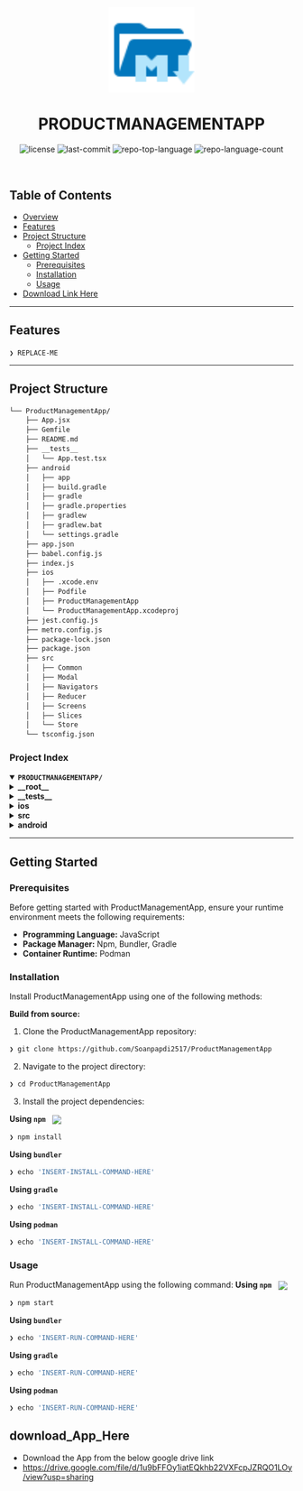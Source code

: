 <p align="center">
    <img src="https://raw.githubusercontent.com/PKief/vscode-material-icon-theme/ec559a9f6bfd399b82bb44393651661b08aaf7ba/icons/folder-markdown-open.svg" align="center" width="30%">
</p>
<p align="center"><h1 align="center">PRODUCTMANAGEMENTAPP</h1></p>
<p align="center">
</p>
<p align="center">
	<img src="https://img.shields.io/github/license/Soanpapdi2517/ProductManagementApp?style=default&logo=opensourceinitiative&logoColor=white&color=0080ff" alt="license">
	<img src="https://img.shields.io/github/last-commit/Soanpapdi2517/ProductManagementApp?style=default&logo=git&logoColor=white&color=0080ff" alt="last-commit">
	<img src="https://img.shields.io/github/languages/top/Soanpapdi2517/ProductManagementApp?style=default&color=0080ff" alt="repo-top-language">
	<img src="https://img.shields.io/github/languages/count/Soanpapdi2517/ProductManagementApp?style=default&color=0080ff" alt="repo-language-count">
</p>
<p align="center"><!-- default option, no dependency badges. -->
</p>
<p align="center">
	<!-- default option, no dependency badges. -->
</p>
<br>

##  Table of Contents

- [ Overview](#-overview)
- [ Features](#-features)
- [ Project Structure](#-project-structure)
  - [ Project Index](#-project-index)
- [ Getting Started](#-getting-started)
  - [ Prerequisites](#-prerequisites)
  - [ Installation](#-installation)
  - [ Usage](#-usage)
- [ Download Link Here](#-download_App_Here)

---

##  Features

<code>❯ REPLACE-ME</code>

---

##  Project Structure

```sh
└── ProductManagementApp/
    ├── App.jsx
    ├── Gemfile
    ├── README.md
    ├── __tests__
    │   └── App.test.tsx
    ├── android
    │   ├── app
    │   ├── build.gradle
    │   ├── gradle
    │   ├── gradle.properties
    │   ├── gradlew
    │   ├── gradlew.bat
    │   └── settings.gradle
    ├── app.json
    ├── babel.config.js
    ├── index.js
    ├── ios
    │   ├── .xcode.env
    │   ├── Podfile
    │   ├── ProductManagementApp
    │   └── ProductManagementApp.xcodeproj
    ├── jest.config.js
    ├── metro.config.js
    ├── package-lock.json
    ├── package.json
    ├── src
    │   ├── Common
    │   ├── Modal
    │   ├── Navigators
    │   ├── Reducer
    │   ├── Screens
    │   ├── Slices
    │   └── Store
    └── tsconfig.json
```


###  Project Index
<details open>
	<summary><b><code>PRODUCTMANAGEMENTAPP/</code></b></summary>
	<details> <!-- __root__ Submodule -->
		<summary><b>__root__</b></summary>
		<blockquote>
			<table>
			<tr>
				<td><b><a href='https://github.com/Soanpapdi2517/ProductManagementApp/blob/master/package-lock.json'>package-lock.json</a></b></td>
				<td><code>❯ REPLACE-ME</code></td>
			</tr>
			<tr>
				<td><b><a href='https://github.com/Soanpapdi2517/ProductManagementApp/blob/master/app.json'>app.json</a></b></td>
				<td><code>❯ REPLACE-ME</code></td>
			</tr>
			<tr>
				<td><b><a href='https://github.com/Soanpapdi2517/ProductManagementApp/blob/master/tsconfig.json'>tsconfig.json</a></b></td>
				<td><code>❯ REPLACE-ME</code></td>
			</tr>
			<tr>
				<td><b><a href='https://github.com/Soanpapdi2517/ProductManagementApp/blob/master/App.jsx'>App.jsx</a></b></td>
				<td><code>❯ REPLACE-ME</code></td>
			</tr>
			<tr>
				<td><b><a href='https://github.com/Soanpapdi2517/ProductManagementApp/blob/master/babel.config.js'>babel.config.js</a></b></td>
				<td><code>❯ REPLACE-ME</code></td>
			</tr>
			<tr>
				<td><b><a href='https://github.com/Soanpapdi2517/ProductManagementApp/blob/master/index.js'>index.js</a></b></td>
				<td><code>❯ REPLACE-ME</code></td>
			</tr>
			<tr>
				<td><b><a href='https://github.com/Soanpapdi2517/ProductManagementApp/blob/master/Gemfile'>Gemfile</a></b></td>
				<td><code>❯ REPLACE-ME</code></td>
			</tr>
			<tr>
				<td><b><a href='https://github.com/Soanpapdi2517/ProductManagementApp/blob/master/package.json'>package.json</a></b></td>
				<td><code>❯ REPLACE-ME</code></td>
			</tr>
			<tr>
				<td><b><a href='https://github.com/Soanpapdi2517/ProductManagementApp/blob/master/metro.config.js'>metro.config.js</a></b></td>
				<td><code>❯ REPLACE-ME</code></td>
			</tr>
			<tr>
				<td><b><a href='https://github.com/Soanpapdi2517/ProductManagementApp/blob/master/jest.config.js'>jest.config.js</a></b></td>
				<td><code>❯ REPLACE-ME</code></td>
			</tr>
			</table>
		</blockquote>
	</details>
	<details> <!-- __tests__ Submodule -->
		<summary><b>__tests__</b></summary>
		<blockquote>
			<table>
			<tr>
				<td><b><a href='https://github.com/Soanpapdi2517/ProductManagementApp/blob/master/__tests__/App.test.tsx'>App.test.tsx</a></b></td>
				<td><code>❯ REPLACE-ME</code></td>
			</tr>
			</table>
		</blockquote>
	</details>
	<details> <!-- ios Submodule -->
		<summary><b>ios</b></summary>
		<blockquote>
			<table>
			<tr>
				<td><b><a href='https://github.com/Soanpapdi2517/ProductManagementApp/blob/master/ios/Podfile'>Podfile</a></b></td>
				<td><code>❯ REPLACE-ME</code></td>
			</tr>
			</table>
			<details>
				<summary><b>ProductManagementApp</b></summary>
				<blockquote>
					<table>
					<tr>
						<td><b><a href='https://github.com/Soanpapdi2517/ProductManagementApp/blob/master/ios/ProductManagementApp/PrivacyInfo.xcprivacy'>PrivacyInfo.xcprivacy</a></b></td>
						<td><code>❯ REPLACE-ME</code></td>
					</tr>
					<tr>
						<td><b><a href='https://github.com/Soanpapdi2517/ProductManagementApp/blob/master/ios/ProductManagementApp/LaunchScreen.storyboard'>LaunchScreen.storyboard</a></b></td>
						<td><code>❯ REPLACE-ME</code></td>
					</tr>
					<tr>
						<td><b><a href='https://github.com/Soanpapdi2517/ProductManagementApp/blob/master/ios/ProductManagementApp/AppDelegate.swift'>AppDelegate.swift</a></b></td>
						<td><code>❯ REPLACE-ME</code></td>
					</tr>
					<tr>
						<td><b><a href='https://github.com/Soanpapdi2517/ProductManagementApp/blob/master/ios/ProductManagementApp/Info.plist'>Info.plist</a></b></td>
						<td><code>❯ REPLACE-ME</code></td>
					</tr>
					</table>
					<details>
						<summary><b>Images.xcassets</b></summary>
						<blockquote>
							<table>
							<tr>
								<td><b><a href='https://github.com/Soanpapdi2517/ProductManagementApp/blob/master/ios/ProductManagementApp/Images.xcassets/Contents.json'>Contents.json</a></b></td>
								<td><code>❯ REPLACE-ME</code></td>
							</tr>
							</table>
							<details>
								<summary><b>AppIcon.appiconset</b></summary>
								<blockquote>
									<table>
									<tr>
										<td><b><a href='https://github.com/Soanpapdi2517/ProductManagementApp/blob/master/ios/ProductManagementApp/Images.xcassets/AppIcon.appiconset/Contents.json'>Contents.json</a></b></td>
										<td><code>❯ REPLACE-ME</code></td>
									</tr>
									</table>
								</blockquote>
							</details>
						</blockquote>
					</details>
				</blockquote>
			</details>
			<details>
				<summary><b>ProductManagementApp.xcodeproj</b></summary>
				<blockquote>
					<table>
					<tr>
						<td><b><a href='https://github.com/Soanpapdi2517/ProductManagementApp/blob/master/ios/ProductManagementApp.xcodeproj/project.pbxproj'>project.pbxproj</a></b></td>
						<td><code>❯ REPLACE-ME</code></td>
					</tr>
					</table>
					<details>
						<summary><b>xcshareddata</b></summary>
						<blockquote>
							<details>
								<summary><b>xcschemes</b></summary>
								<blockquote>
									<table>
									<tr>
										<td><b><a href='https://github.com/Soanpapdi2517/ProductManagementApp/blob/master/ios/ProductManagementApp.xcodeproj/xcshareddata/xcschemes/ProductManagementApp.xcscheme'>ProductManagementApp.xcscheme</a></b></td>
										<td><code>❯ REPLACE-ME</code></td>
									</tr>
									</table>
								</blockquote>
							</details>
						</blockquote>
					</details>
				</blockquote>
			</details>
		</blockquote>
	</details>
	<details> <!-- src Submodule -->
		<summary><b>src</b></summary>
		<blockquote>
			<details>
				<summary><b>Modal</b></summary>
				<blockquote>
					<table>
					<tr>
						<td><b><a href='https://github.com/Soanpapdi2517/ProductManagementApp/blob/master/src/Modal/CustomModal.jsx'>CustomModal.jsx</a></b></td>
						<td><code>❯ REPLACE-ME</code></td>
					</tr>
					</table>
				</blockquote>
			</details>
			<details>
				<summary><b>Navigators</b></summary>
				<blockquote>
					<table>
					<tr>
						<td><b><a href='https://github.com/Soanpapdi2517/ProductManagementApp/blob/master/src/Navigators/BottomTabNavigator.jsx'>BottomTabNavigator.jsx</a></b></td>
						<td><code>❯ REPLACE-ME</code></td>
					</tr>
					</table>
				</blockquote>
			</details>
			<details>
				<summary><b>Store</b></summary>
				<blockquote>
					<table>
					<tr>
						<td><b><a href='https://github.com/Soanpapdi2517/ProductManagementApp/blob/master/src/Store/store.js'>store.js</a></b></td>
						<td><code>❯ REPLACE-ME</code></td>
					</tr>
					</table>
				</blockquote>
			</details>
			<details>
				<summary><b>Reducer</b></summary>
				<blockquote>
					<table>
					<tr>
						<td><b><a href='https://github.com/Soanpapdi2517/ProductManagementApp/blob/master/src/Reducer/index.js'>index.js</a></b></td>
						<td><code>❯ REPLACE-ME</code></td>
					</tr>
					</table>
				</blockquote>
			</details>
			<details>
				<summary><b>Common</b></summary>
				<blockquote>
					<table>
					<tr>
						<td><b><a href='https://github.com/Soanpapdi2517/ProductManagementApp/blob/master/src/Common/MainContent.jsx'>MainContent.jsx</a></b></td>
						<td><code>❯ REPLACE-ME</code></td>
					</tr>
					<tr>
						<td><b><a href='https://github.com/Soanpapdi2517/ProductManagementApp/blob/master/src/Common/NoDataAvailable.jsx'>NoDataAvailable.jsx</a></b></td>
						<td><code>❯ REPLACE-ME</code></td>
					</tr>
					</table>
				</blockquote>
			</details>
			<details>
				<summary><b>Slices</b></summary>
				<blockquote>
					<table>
					<tr>
						<td><b><a href='https://github.com/Soanpapdi2517/ProductManagementApp/blob/master/src/Slices/dataSlice.js'>dataSlice.js</a></b></td>
						<td><code>❯ REPLACE-ME</code></td>
					</tr>
					<tr>
						<td><b><a href='https://github.com/Soanpapdi2517/ProductManagementApp/blob/master/src/Slices/themeSlice.js'>themeSlice.js</a></b></td>
						<td><code>❯ REPLACE-ME</code></td>
					</tr>
					</table>
				</blockquote>
			</details>
			<details>
				<summary><b>Screens</b></summary>
				<blockquote>
					<table>
					<tr>
						<td><b><a href='https://github.com/Soanpapdi2517/ProductManagementApp/blob/master/src/Screens/LimitedProducts.jsx'>LimitedProducts.jsx</a></b></td>
						<td><code>❯ REPLACE-ME</code></td>
					</tr>
					<tr>
						<td><b><a href='https://github.com/Soanpapdi2517/ProductManagementApp/blob/master/src/Screens/CreateOrEditProducts.jsx'>CreateOrEditProducts.jsx</a></b></td>
						<td><code>❯ REPLACE-ME</code></td>
					</tr>
					<tr>
						<td><b><a href='https://github.com/Soanpapdi2517/ProductManagementApp/blob/master/src/Screens/Dashboard.jsx'>Dashboard.jsx</a></b></td>
						<td><code>❯ REPLACE-ME</code></td>
					</tr>
					</table>
					<details>
						<summary><b>Stack Screens</b></summary>
						<blockquote>
							<table>
							<tr>
								<td><b><a href='https://github.com/Soanpapdi2517/ProductManagementApp/blob/master/src/Screens/Stack Screens/ProductDetail.jsx'>ProductDetail.jsx</a></b></td>
								<td><code>❯ REPLACE-ME</code></td>
							</tr>
							<tr>
								<td><b><a href='https://github.com/Soanpapdi2517/ProductManagementApp/blob/master/src/Screens/Stack Screens/EditingScreen.jsx'>EditingScreen.jsx</a></b></td>
								<td><code>❯ REPLACE-ME</code></td>
							</tr>
							<tr>
								<td><b><a href='https://github.com/Soanpapdi2517/ProductManagementApp/blob/master/src/Screens/Stack Screens/CreateProduct.jsx'>CreateProduct.jsx</a></b></td>
								<td><code>❯ REPLACE-ME</code></td>
							</tr>
							</table>
						</blockquote>
					</details>
				</blockquote>
			</details>
		</blockquote>
	</details>
	<details> <!-- android Submodule -->
		<summary><b>android</b></summary>
		<blockquote>
			<table>
			<tr>
				<td><b><a href='https://github.com/Soanpapdi2517/ProductManagementApp/blob/master/android/gradlew.bat'>gradlew.bat</a></b></td>
				<td><code>❯ REPLACE-ME</code></td>
			</tr>
			<tr>
				<td><b><a href='https://github.com/Soanpapdi2517/ProductManagementApp/blob/master/android/build.gradle'>build.gradle</a></b></td>
				<td><code>❯ REPLACE-ME</code></td>
			</tr>
			<tr>
				<td><b><a href='https://github.com/Soanpapdi2517/ProductManagementApp/blob/master/android/settings.gradle'>settings.gradle</a></b></td>
				<td><code>❯ REPLACE-ME</code></td>
			</tr>
			</table>
			<details>
				<summary><b>app</b></summary>
				<blockquote>
					<table>
					<tr>
						<td><b><a href='https://github.com/Soanpapdi2517/ProductManagementApp/blob/master/android/app/debug.keystore'>debug.keystore</a></b></td>
						<td><code>❯ REPLACE-ME</code></td>
					</tr>
					<tr>
						<td><b><a href='https://github.com/Soanpapdi2517/ProductManagementApp/blob/master/android/app/proguard-rules.pro'>proguard-rules.pro</a></b></td>
						<td><code>❯ REPLACE-ME</code></td>
					</tr>
					<tr>
						<td><b><a href='https://github.com/Soanpapdi2517/ProductManagementApp/blob/master/android/app/build.gradle'>build.gradle</a></b></td>
						<td><code>❯ REPLACE-ME</code></td>
					</tr>
					</table>
					<details>
						<summary><b>src</b></summary>
						<blockquote>
							<details>
								<summary><b>main</b></summary>
								<blockquote>
									<details>
										<summary><b>java</b></summary>
										<blockquote>
											<details>
												<summary><b>com</b></summary>
												<blockquote>
													<details>
														<summary><b>productmanagementapp</b></summary>
														<blockquote>
															<table>
															<tr>
																<td><b><a href='https://github.com/Soanpapdi2517/ProductManagementApp/blob/master/android/app/src/main/java/com/productmanagementapp/MainApplication.kt'>MainApplication.kt</a></b></td>
																<td><code>❯ REPLACE-ME</code></td>
															</tr>
															<tr>
																<td><b><a href='https://github.com/Soanpapdi2517/ProductManagementApp/blob/master/android/app/src/main/java/com/productmanagementapp/MainActivity.kt'>MainActivity.kt</a></b></td>
																<td><code>❯ REPLACE-ME</code></td>
															</tr>
															</table>
														</blockquote>
													</details>
												</blockquote>
											</details>
										</blockquote>
									</details>
								</blockquote>
							</details>
						</blockquote>
					</details>
				</blockquote>
			</details>
		</blockquote>
	</details>
</details>

---
##  Getting Started

###  Prerequisites

Before getting started with ProductManagementApp, ensure your runtime environment meets the following requirements:

- **Programming Language:** JavaScript
- **Package Manager:** Npm, Bundler, Gradle
- **Container Runtime:** Podman


###  Installation

Install ProductManagementApp using one of the following methods:

**Build from source:**

1. Clone the ProductManagementApp repository:
```sh
❯ git clone https://github.com/Soanpapdi2517/ProductManagementApp
```

2. Navigate to the project directory:
```sh
❯ cd ProductManagementApp
```

3. Install the project dependencies:


**Using `npm`** &nbsp; [<img align="center" src="https://img.shields.io/badge/npm-CB3837.svg?style={badge_style}&logo=npm&logoColor=white" />](https://www.npmjs.com/)

```sh
❯ npm install
```


**Using `bundler`** &nbsp; [<img align="center" src="" />]()

```sh
❯ echo 'INSERT-INSTALL-COMMAND-HERE'
```


**Using `gradle`** &nbsp; [<img align="center" src="" />]()

```sh
❯ echo 'INSERT-INSTALL-COMMAND-HERE'
```


**Using `podman`** &nbsp; [<img align="center" src="" />]()

```sh
❯ echo 'INSERT-INSTALL-COMMAND-HERE'
```




###  Usage
Run ProductManagementApp using the following command:
**Using `npm`** &nbsp; [<img align="center" src="https://img.shields.io/badge/npm-CB3837.svg?style={badge_style}&logo=npm&logoColor=white" />](https://www.npmjs.com/)

```sh
❯ npm start
```


**Using `bundler`** &nbsp; [<img align="center" src="" />]()

```sh
❯ echo 'INSERT-RUN-COMMAND-HERE'
```


**Using `gradle`** &nbsp; [<img align="center" src="" />]()

```sh
❯ echo 'INSERT-RUN-COMMAND-HERE'
```


**Using `podman`** &nbsp; [<img align="center" src="" />]()

```sh
❯ echo 'INSERT-RUN-COMMAND-HERE'
```
## download_App_Here
- Download the App from the below google drive link
- https://drive.google.com/file/d/1u9bFFOy1iatEQkhb22VXFcpJZRQO1LOy/view?usp=sharing
